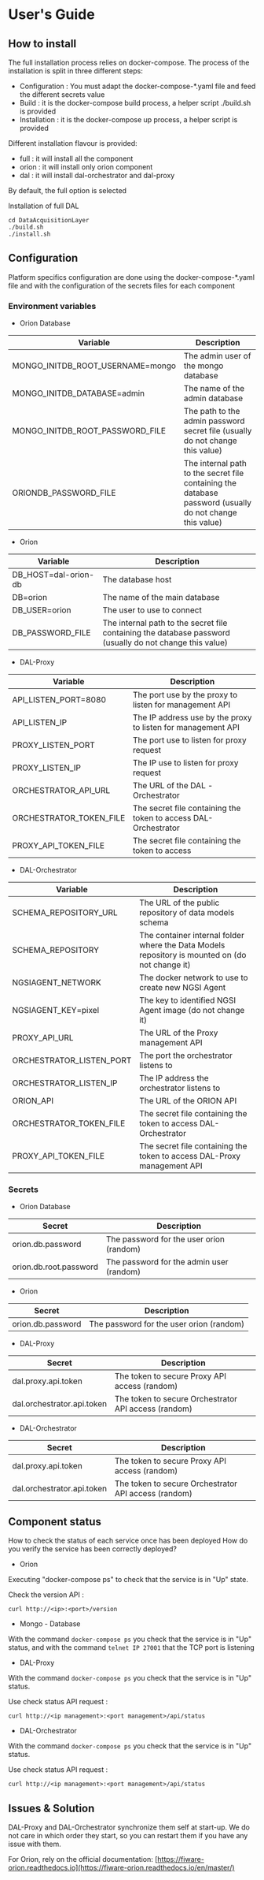 # User's Guide

## How to install

The full installation process relies on docker-compose.
The process of the installation is split in three different steps:
* Configuration : You must adapt the docker-compose-*.yaml file and feed the different secrets value
* Build : it is the docker-compose build process, a helper script ./build.sh is provided
* Installation : it is the docker-compose up process, a helper script is provided

Different installation flavour is provided:
* full : it will install all the component
* orion : it will install only orion component
* dal : it will install dal-orchestrator and dal-proxy

By default, the full option is selected

Installation of full DAL
```
cd DataAcquisitionLayer
./build.sh 
./install.sh
```

## Configuration
Platform specifics configuration are done using the docker-compose-*.yaml file and with the configuration of the secrets files for each component

### Environment variables

* Orion Database

| Variable | Description |
| --- | --- |
| MONGO_INITDB_ROOT_USERNAME=mongo | The admin user of the mongo database |
| MONGO_INITDB_DATABASE=admin |	The name of the admin database|
|MONGO_INITDB_ROOT_PASSWORD_FILE	| The path to the admin password secret file (usually do not change this value)|
|ORIONDB_PASSWORD_FILE 	|The internal path to the secret file containing the database password (usually do not change this value)|

* Orion

| Variable | Description |
| --- | --- |
| DB_HOST=dal-orion-db |	The database host|
|DB=orion|	The name of the main database|
|DB_USER=orion|	The user to use to connect|
|DB_PASSWORD_FILE|	The internal path to the secret file containing the database password (usually do not change this value)|

* DAL-Proxy

| Variable | Description |
| --- | --- |
|API_LISTEN_PORT=8080|	The port use by the proxy to listen for management API|
|API_LISTEN_IP	| The IP address use by the proxy to listen for management API|
|PROXY_LISTEN_PORT|	The port use to listen for proxy request|
|PROXY_LISTEN_IP|	The IP use to listen for proxy request|
|ORCHESTRATOR_API_URL|	The URL of the DAL -Orchestrator|
|ORCHESTRATOR_TOKEN_FILE|	The secret file containing the token to access DAL-Orchestrator|
|PROXY_API_TOKEN_FILE|	The secret file containing the token to access |DAL-Proxy management API|

* DAL-Orchestrator

| Variable | Description |
| --- | --- |
|SCHEMA_REPOSITORY_URL|	The URL of the public repository of data models schema|
|SCHEMA_REPOSITORY| The container internal folder where the Data Models repository is mounted on (do not change it)|
|NGSIAGENT_NETWORK| The docker network to use to create new NGSI Agent
|NGSIAGENT_KEY=pixel	|The key to identified NGSI Agent image (do not change it)|
|PROXY_API_URL| The URL of the Proxy management API|
|ORCHESTRATOR_LISTEN_PORT|	The port the orchestrator listens to|
|ORCHESTRATOR_LISTEN_IP|	The IP address the orchestrator listens to|
|ORION_API|	The URL of the ORION API|
|ORCHESTRATOR_TOKEN_FILE|	The secret file containing the token to access DAL-Orchestrator|
|PROXY_API_TOKEN_FILE|	The secret file containing the token to access DAL-Proxy management API|


### Secrets

* Orion Database

| Secret | Description |
| --- | --- |
| orion.db.password|	The password for the user orion (random)|
| orion.db.root.password| The password for the admin user (random)|

* Orion

| Secret | Description |
| --- | --- |
| orion.db.password|	The password for the user orion (random)|

* DAL-Proxy

| Secret | Description |
| --- | --- |
| dal.proxy.api.token|The token to secure Proxy API access (random)|
|dal.orchestrator.api.token| The token to secure Orchestrator API access (random)|

* DAL-Orchestrator

| Secret | Description |
| --- | --- |
| dal.proxy.api.token| The token to secure Proxy API access (random)|
dal.orchestrator.api.token|The token to secure Orchestrator API access (random)|

## Component status

How to check the status of each service once has been deployed
How do you verify the service has been correctly deployed?	
* Orion

Executing "docker-compose ps" to check that the service is in "Up" state.

Check the version API : 
```
curl http://<ip>:<port>/version
```

* Mongo - Database


With the command ```docker-compose ps``` you check that the service is in "Up" status, and with the command ```telnet IP 27001``` that the TCP port is listening

* DAL-Proxy

With the command ```docker-compose ps``` you check that the service is in "Up" status.

Use check status API request : 
```
curl http://<ip management>:<port management>/api/status
```

* DAL-Orchestrator

With the command ```docker-compose ps``` you check that the service is in "Up" status.

Use check status API request : 
```
curl http://<ip management>:<port management>/api/status
```

## Issues & Solution
DAL-Proxy and DAL-Orchestrator synchronize them self at start-up. We do not care in which order they start, so you can restart them if you have any issue with them.

For Orion, rely on the official documentation: [https://fiware-orion.readthedocs.io](https://fiware-orion.readthedocs.io/en/master/)


